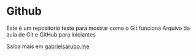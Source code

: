 # Github

Este é um repositorio teste para mostrar como o Git funciona
Arquivo da aula de Git e GitHub para iniciantes

Saiba mais em [gabrielsarubo.me](https://www.facebook.com/itsgabrielsousas)